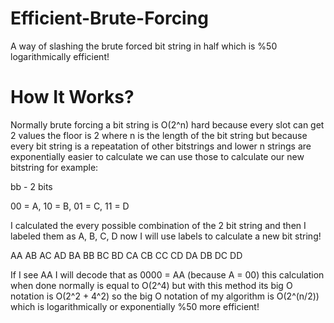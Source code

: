 # Efficient-Brute-Forcing
A way of slashing the brute forced bit string in half which is %50 logarithmically efficient! 

# How It Works?
Normally brute forcing a bit string is O(2^n) hard because every slot can get 2 values the floor is 2 where n is the length of the bit string
but because every bit string is a repeatation of other bitstrings and lower n strings are exponentially easier to calculate we can use those to calculate our new bitstring for example:

bb - 2 bits

00 = A,
10 = B,
01 = C,
11 = D

I calculated the every possible combination of the 2 bit string and then I labeled them as A, B, C, D
now I will use labels to calculate a new bit string!

AA
AB
AC
AD
BA
BB
BC
BD
CA
CB
CC
CD
DA
DB
DC
DD

If I see AA I will decode that as 0000 = AA (because A = 00) this calculation when done normally is equal to O(2^4) but with this method its big O notation is O(2^2 + 4^2) so the big O notation of my algorithm is O(2^(n/2)) which is logarithmically or exponentially %50 more efficient!
